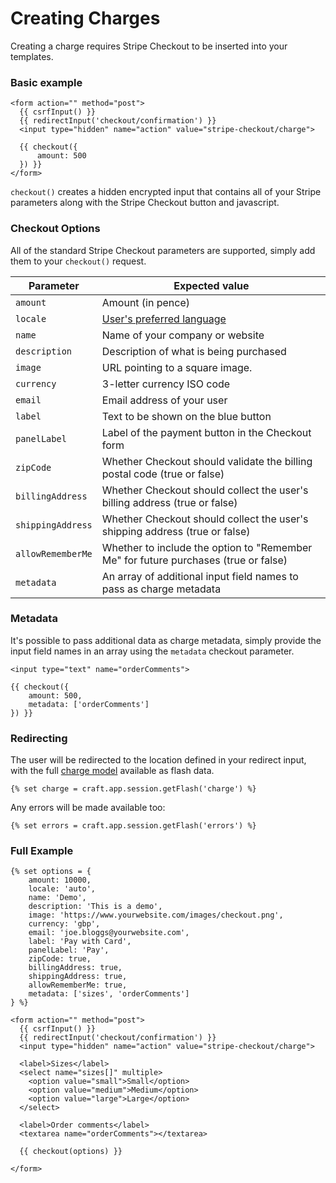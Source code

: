 # Creating Charges

Creating a charge requires Stripe Checkout to be inserted into your templates.

### Basic example

```twig
<form action="" method="post">
  {{ csrfInput() }}
  {{ redirectInput('checkout/confirmation') }}
  <input type="hidden" name="action" value="stripe-checkout/charge">

  {{ checkout({
      amount: 500
  }) }}
</form>
```

`checkout()` creates a hidden encrypted input that contains all of your Stripe parameters along with the Stripe Checkout button and javascript.

### Checkout Options

All of the standard Stripe Checkout parameters are supported, simply add them to your `checkout()` request.

| Parameter         | Expected value        |
| ----------------- | --------------------- |
| `amount`          | Amount (in pence) |
| `locale`          | [User's preferred language](https://support.stripe.com/questions/what-languages-does-stripe-checkout-support) |
| `name`            | Name of your company or website |
| `description`     | Description of what is being purchased |
| `image`           | URL pointing to a square image. |
| `currency`        | 3-letter currency ISO code |
| `email`           | Email address of your user |
| `label`           | Text to be shown on the blue button |
| `panelLabel`      | Label of the payment button in the Checkout form |
| `zipCode`         | Whether Checkout should validate the billing postal code (true or false) |
| `billingAddress`  | Whether Checkout should collect the user's billing address (true or false) |
| `shippingAddress` | Whether Checkout should collect the user's shipping address (true or false) |
| `allowRememberMe` | Whether to include the option to "Remember Me" for future purchases (true or false) |
| `metadata`        | An array of additional input field names to pass as charge metadata |

### Metadata

It's possible to pass additional data as charge metadata, simply provide the input field names in an array using the `metadata` checkout parameter.

```twig
<input type="text" name="orderComments">

{{ checkout({
    amount: 500,
    metadata: ['orderComments']
}) }}
```

### Redirecting

The user will be redirected to the location defined in your redirect input, with the full [charge model](charge-model.md) available as flash data.

```twig
{% set charge = craft.app.session.getFlash('charge') %}
```

Any errors will be made available too:

```twig
{% set errors = craft.app.session.getFlash('errors') %}
```

### Full Example

```twig
{% set options = {
    amount: 10000,
    locale: 'auto',
    name: 'Demo',
    description: 'This is a demo',
    image: 'https://www.yourwebsite.com/images/checkout.png',
    currency: 'gbp',
    email: 'joe.bloggs@yourwebsite.com',
    label: 'Pay with Card',
    panelLabel: 'Pay',
    zipCode: true,
    billingAddress: true,
    shippingAddress: true,
    allowRememberMe: true,
    metadata: ['sizes', 'orderComments']
} %}

<form action="" method="post">
  {{ csrfInput() }}
  {{ redirectInput('checkout/confirmation') }}
  <input type="hidden" name="action" value="stripe-checkout/charge">

  <label>Sizes</label>
  <select name="sizes[]" multiple>
    <option value="small">Small</option>
    <option value="medium">Medium</option>
    <option value="large">Large</option>
  </select>

  <label>Order comments</label>
  <textarea name="orderComments"></textarea>

  {{ checkout(options) }}

</form>
```
